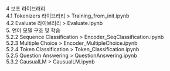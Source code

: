 4 보조 라이브러리 </br>
4.1 Tokenizers 라이브러리 > Training_from_init.ipynb </br>
4.2 Evaluate 라이브러리 > Evaluate.ipynb </br>
5. 언어 모델 구조 및 학습 </br>
5.2.2 Sequence Classification > Encoder_SeqClassification.ipynb </br>
5.2.3 Multiple Choice > Encoder_MultipleChoice.ipynb </br>
5.2.4 Token Classification > Token_Classification.ipynb </br>
5.2.5 Question Answering > QuestionAnswering.ipynb </br>
5.3.2 CausualLM > CausualLM.ipynb </br>

